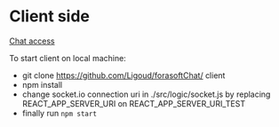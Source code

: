# Client side 

[Chat access](https://ligoud.github.io/forasoftChat/)

To start client on local machine:
- git clone https://github.com/Ligoud/forasoftChat/ client
- npm install
- change socket.io connection uri in ./src/logic/socket.js by replacing REACT_APP_SERVER_URI on REACT_APP_SERVER_URI_TEST
- finally run `npm start`
